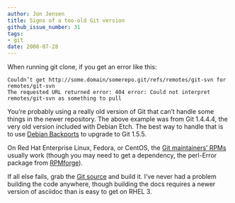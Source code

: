 ```yaml
---
author: Jon Jensen
title: Signs of a too-old Git version
github_issue_number: 31
tags:
- git
date: 2008-07-28
---
```


When running git clone, if you get an error like this:

```
Couldn’t get http://some.domain/somerepo.git/refs/remotes/git-svn for remotes/git-svn
The requested URL returned error: 404 error: Could not interpret remotes/git-svn as something to pull
```

You’re probably using a really old version of Git that can’t handle some things in the newer repository. The above example was from Git 1.4.4.4, the very old version included with Debian Etch. The best way to handle that is to use [Debian Backports](https://backports.debian.org/) to upgrade to Git 1.5.5.

On Red Hat Enterprise Linux, Fedora, or CentOS, the [Git maintainers’ RPMs](https://mirrors.edge.kernel.org/pub/software/scm/git/RPMS/) usually work (though you may need to get a dependency, the perl-Error package from [RPMforge](https://wiki.centos.org/AdditionalResources/Repositories/RPMForge)).

If all else fails, grab the [Git source](https://git-scm.com/) and build it. I’ve never had a problem building the code anywhere, though building the docs requires a newer version of asciidoc than is easy to get on RHEL 3.
